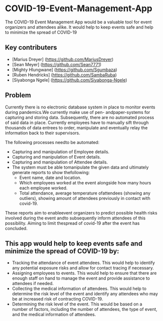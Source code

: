 # COVID-19-Event-Management-App
The COVID-19 Event Management App would be a valuable tool for event organizers and attendees alike. It would help to keep events safe and help to minimize the spread of COVID-19

## Key contributers

* [Marius Dreyer] (https://github.com/MariusDreyer)
* [Sean Meyer] (https://github.com/Sean7771)
* [Mighty Hlungwane] (https://github.com/Sgumbaza)
* [Ruben Hendricks] (https://github.com/SambaRuba)
* [Siyabonga Ngele] (https://github.com/Siyabonga-Ngele)

## Problem 

Currently there is no electronic database system in place to monitor events during pandemics.We currently make use of pen- andpaper-systems for capturing and storing data. Subsequently, there are no automated process of said data in place. Currently employees have to manually sift through thousands of data entrees to order, manipulate and eventually relay the information back to their supervisors. 

The following processes needto be automated:
- Capturing and manipulation of Employee details.
- Capturing and manipulation of Event details.
- Capturing and manipulation of Attendee details.
- The system must be able tomanipulate the given data and ultimately generate reports to show thefollowing:
  - Event name, date and location.
  - Which employees worked at the event alongside how many hours each employee worked.
  - Total attendance, average temperature ofattendees (showing any outliers), showing amount of attendees previously in contact with covid-19.

These reports aim to enableevent organizers to predict possible health risks involved during the event andto subsequently inform attendees of this possibility. Aiming to limit thespread of covid-19 after the event has concluded.

## This app would help to keep events safe and minimize the spread of COVID-19 by:

- Tracking the attendance of event attendees. This would help to identify any potential exposure risks and allow for contact tracing if necessary.
- Assigning employees to events. This would help to ensure that there are enough staff on hand to manage the event and provide assistance to attendees if needed.
- Collecting the medical information of attendees. This would help to determine the risk level of the event and identify any attendees who may be at increased risk of contracting COVID-19.
- Determining the risk level of the event. This would be based on a number of factors, including the number of attendees, the type of event, and the medical information of attendees.
